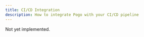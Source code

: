 ```yaml
---
title: CI/CD Integration
description: How to integrate Pogo with your CI/CD pipeline
---
```


Not yet implemented.

